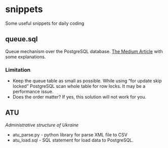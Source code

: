 # snippets

Some useful snippets for daily coding

## queue.sql

Queue mechanism over the PostgreSQL database.
[The Medium Article](https://medium.com/@thegavrikstory/queue-on-postgresql-7e49cb50e114) with some explanations.

### Limitation

- Keep the queue table as small as possible. While using “for update skip locked” PostgreSQL scan whole table for row locks. It may be a performance issue.
- Does the order matter? If yes, this solution will not work for you.

## ATU

*Administrative structure of Ukraine*

- atu_parse.py - python library for parse XML file to CSV
- atu_load.sql - SQL statement for load data to PostgreSQL.
